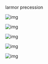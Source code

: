<div class="r-stack">

larmor precession

![img](https://s2.loli.net/2023/04/22/fP1BbUDu29qJOAn.png) <!-- .element: class="fragment fade-out" -->

![img](https://s2.loli.net/2023/04/22/H2wiABZmFXoSc3h.png) <!-- .element: class="fragment fade-in" -->

![img](https://s2.loli.net/2023/04/22/tPlQVZDGUoarbM9.png) <!-- .element: class="fragment fade-in" -->

![img](https://s2.loli.net/2023/04/23/Hiv98czohDORWTJ.png) <!-- .element: class="fragment fade-in" -->

![img](https://s2.loli.net/2023/04/22/ODPfC6UbdIsH7GN.png) <!-- .element: class="fragment fade-in" -->

</div>